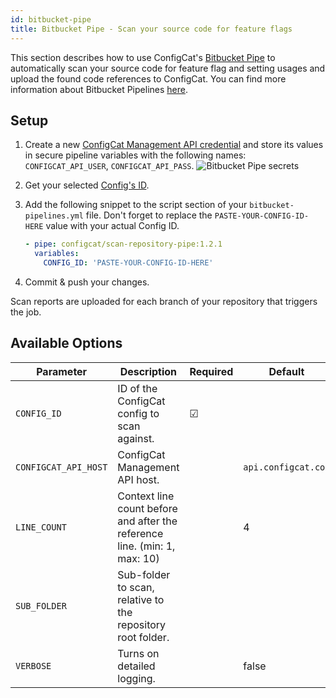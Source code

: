 ```yaml
---
id: bitbucket-pipe
title: Bitbucket Pipe - Scan your source code for feature flags
---
```


This section describes how to use ConfigCat's <a target="_blank" href="https://bitbucket.org/product/features/pipelines/integrations?p=configcat/scan-repository-pipe">Bitbucket Pipe</a>
to automatically scan your source code for feature flag and setting usages and upload the found code references to ConfigCat.
You can find more information about Bitbucket Pipelines <a target="_blank" href="https://bitbucket.org/product/features/pipelines">here</a>.

## Setup
1. Create a new <a target="_blank" href="https://app.configcat.com/my-account/public-api-credentials">ConfigCat Management API credential</a> and store its values in secure pipeline variables with the following names: `CONFIGCAT_API_USER`, `CONFIGCAT_API_PASS`.
    <img class="bordered" src="/docs/assets/cli/scan/pipe_secrets.png" alt="Bitbucket Pipe secrets" />

2. Get your selected [Config's ID](/docs/advanced/code-references/overview#config-id).

3. Add the following snippet to the script section of your `bitbucket-pipelines.yml` file.
   Don't forget to replace the `PASTE-YOUR-CONFIG-ID-HERE` value with your actual Config ID.
    ```yaml
    - pipe: configcat/scan-repository-pipe:1.2.1
      variables:
        CONFIG_ID: 'PASTE-YOUR-CONFIG-ID-HERE'
    ```

4. Commit & push your changes.

Scan reports are uploaded for each branch of your repository that triggers the job. 

## Available Options

| Parameter             | Description                                                                | Required   | Default             |
| --------------------- | -------------------------------------------------------------------------- | ---------- | ------------------- |
| `CONFIG_ID `          | ID of the ConfigCat config to scan against.                                | &#9745;    |                     |
| `CONFIGCAT_API_HOST`  | ConfigCat Management API host.                                             |            | `api.configcat.com` |
| `LINE_COUNT`          | Context line count before and after the reference line. (min: 1, max: 10)  |            | 4                   |
| `SUB_FOLDER`          | Sub-folder to scan, relative to the repository root folder.                |            |                     |
| `VERBOSE`             | Turns on detailed logging.                                                 |            | false               |

